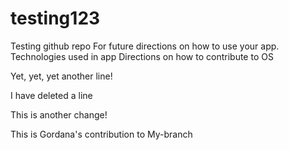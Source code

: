 # testing123
Testing github repo
For future directions on how to use your app.
Technologies used in app
Directions on how to contribute to OS

Yet, yet, yet another line!

I have deleted a line

This is another change!

This is Gordana's contribution to My-branch
